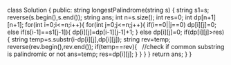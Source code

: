 class Solution {
public:
string longestPalindrome(string s) {
string s1=s;
reverse(s.begin(),s.end());
string ans;
int n=s.size();
int res=0;
int dp[n+1][n+1];
for(int i=0;i<=n;i++){
for(int j=0;j<=n;j++){
if(i==0||j==0)
dp[i][j]=0;
else if(s[i-1]==s1[j-1]){
dp[i][j]=dp[i-1][j-1]+1;
}
else
dp[i][j]=0;
if(dp[i][j]>res)
{
string temp=s.substr(i-dp[i][j],dp[i][j]);
string rev=temp;
reverse(rev.begin(),rev.end());
if(temp==rev){    //check if common substring is palindromic or not
ans=temp;
res=dp[i][j];
}
}
}
}
return ans;
}
}